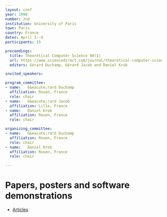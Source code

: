 ```yaml
---
layout: conf
year: 1990
number: 2nd
institution: University of Paris
town: Paris
country: France
dates: April 3--4
participants: 25

proceedings:
  title: Theoretical Computer Science 98(1)
  url: https://www.sciencedirect.com/journal/theoretical-computer-science/vol/98/issue/1
  editors: Gérard Duchamp, Gérard Jacob and Daniel Krob

invited_speakers:

program_committee:
- name:   G&eacute;rard Duchamp
  affiliation: Rouen, France
  role: chair
- name:   G&eacute;rard Jacob
  affiliation: Lille, France
- name:   Daniel Krob
  affiliation: Rouen, France
  role: chair

organizing_committee:
- name:   G&eacute;rard Duchamp
  affiliation: Rouen, France
  role: chair
- name:   Daniel Krob
  affiliation: Rouen, France
  role: chair

---
```

# Papers, posters and software demonstrations

- [Articles](https://fpsac-archive.github.io/FPSAC90/articles.html)
